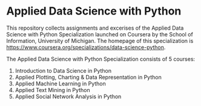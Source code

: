 # Applied Data Science with Python
This repository collects assignments and excerises of the Applied Data Science with Python Specialization launched on Coursera by the School of Information, University of Michigan. The homepage of this specialization is https://www.coursera.org/specializations/data-science-python.    

The Applied Data Science with Python Specialization consists of 5 courses:
1. Introduction to Data Science in Python
2. Applied Plotting, Charting & Data Representation in Python
3. Applied Machine Learning in Python
4. Applied Text Mining in Python
5. Applied Social Network Analysis in Python
